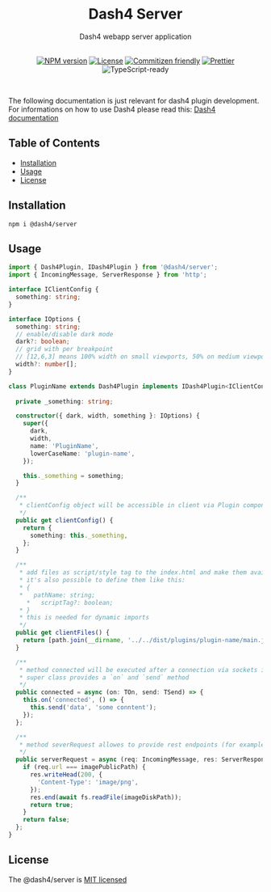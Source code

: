 
<div align="center">
<h1>Dash4 Server</h1>
Dash4 webapp server application
<br />
<br />

[![NPM version](https://badge.fury.io/js/%40dash4%2Fserver.svg)](https://www.npmjs.com/package/@dash4/server)
[![License](https://img.shields.io/badge/license-MIT-green.svg)](http://opensource.org/licenses/MIT) [![Commitizen friendly](https://img.shields.io/badge/commitizen-friendly-brightgreen.svg)](http://commitizen.github.io/cz-cli/) [![Prettier](https://img.shields.io/badge/Code%20Style-Prettier-green.svg)](https://github.com/prettier/prettier) ![TypeScript-ready](https://img.shields.io/npm/types/@dash4/server.svg)

<br />
</div>

The following documentation is just relevant for dash4 plugin development. For informations on how to use Dash4 please read this: [Dash4 documentation](https://github.com/smollweide/dash4/blob/master/README.md)

## Table of Contents

* [Installation](#installation)
* [Usage](#usage)
* [License](#license)

## <a name="installation">Installation</a>

```shell
npm i @dash4/server
```

## <a name="usage">Usage</a>

```ts
import { Dash4Plugin, IDash4Plugin } from '@dash4/server';
import { IncomingMessage, ServerResponse } from 'http';

interface IClientConfig {
  something: string;
}

interface IOptions {
  something: string;
  // enable/disable dark mode
  dark?: boolean;
  // grid with per breakpoint
  // [12,6,3] means 100% width on small viewports, 50% on medium viewports and 33.3% on large viewports
  width?: number[];
}

class PluginName extends Dash4Plugin implements IDash4Plugin<IClientConfig> {
  
  private _something: string;

  constructor({ dark, width, something }: IOptions) {
    super({
      dark,
      width,
      name: 'PluginName',
      lowerCaseName: 'plugin-name',
    });

    this._something = something;
  }

  /**
   * clientConfig object will be accessible in client via Plugin component props 
   */
  public get clientConfig() {
    return {
      something: this._something,
    };
  }

  /**
   * add files as script/style tag to the index.html and make them available
   * it's also possible to define them like this:
   * {
   *   pathName: string;
     *   scriptTag?: boolean;
   * }
   * this is needed for dynamic imports
   */
  public get clientFiles() {
    return [path.join(__dirname, '../../dist/plugins/plugin-name/main.js')];
  }

  /**
   * method connected will be executed after a connection via sockets is established
   * super class provides a `on` and `send` method
   */
  public connected = async (on: TOn, send: TSend) => {
    this.on('connected', () => {
      this.send('data', 'some conntent');
    });
  };

  /**
   * method severRequest allowes to provide rest endpoints (for example images)
   */
  public serverRequest = async (req: IncomingMessage, res: ServerResponse) => {
    if (req.url === imagePublicPath) {
      res.writeHead(200, {
        'Content-Type': 'image/png',
      });
      res.end(await fs.readFile(imageDiskPath));
      return true;
    }
    return false;
  };
}
```

## License

The @dash4/server is [MIT licensed](./LICENSE)
